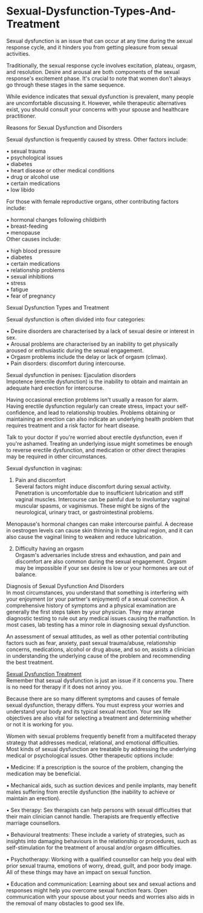 # Sexual-Dysfunction-Types-And-Treatment
Sexual dysfunction is an issue that can occur at any time during the sexual response cycle, and it hinders you from getting pleasure from sexual activities. <br>

Traditionally, the sexual response cycle involves excitation, plateau, orgasm, and resolution. Desire and arousal are both components of the sexual response's excitement phase. It's crucial to note that women don't always go through these stages in the same sequence.<br>

While evidence indicates that sexual dysfunction is prevalent, many people are uncomfortable discussing it. However, while therapeutic alternatives exist, you should consult your concerns with your spouse and healthcare practitioner.<br>

Reasons for Sexual Dysfunction and Disorders<br>

Sexual dysfunction is frequently caused by stress. Other factors include:<br>

•	sexual trauma<br>
•	psychological issues<br>
•	diabetes<br>
•	heart disease or other medical conditions<br>
•	drug or alcohol use<br>
•	certain medications<br>
•	low libido <br>

For those with female reproductive organs, other contributing factors include:<br>

•	hormonal changes following childbirth<br>
•	breast-feeding<br>
•	menopause<br>
Other causes include:<br>

•	high blood pressure<br>
•	diabetes<br>
•	certain medications<br>
•	relationship problems<br>
•	sexual inhibitions<br>
•	stress<br>
•	fatigue<br>
•	fear of pregnancy<br>

Sexual Dysfunction Types and Treatment<br>

Sexual dysfunction is often divided into four categories:<br>

•	Desire disorders are characterised by a lack of sexual desire or interest in sex.<br>
•	Arousal problems are characterised by an inability to get physically aroused or enthusiastic during the sexual engagement.<br>
•	Orgasm problems include the delay or lack of orgasm (climax).<br>
•	Pain disorders: discomfort during intercourse.<br>

Sexual dysfunction in penises: Ejaculation disorders<br>
Impotence (erectile dysfunction) is the inability to obtain and maintain an adequate hard erection for intercourse.<br>

Having occasional erection problems isn't usually a reason for alarm. Having erectile dysfunction regularly can create stress, impact your self-confidence, and lead to relationship troubles. Problems obtaining or maintaining an erection can also indicate an underlying health problem that requires treatment and a risk factor for heart disease.<br>

Talk to your doctor if you're worried about erectile dysfunction, even if you're ashamed. Treating an underlying issue might sometimes be enough to reverse erectile dysfunction, and medication or other direct therapies may be required in other circumstances.<br>

Sexual dysfunction in vaginas:<br>
1.	Pain and discomfort<br>
Several factors might induce discomfort during sexual activity. Penetration is uncomfortable due to insufficient lubrication and stiff vaginal muscles. Intercourse can be painful due to involuntary vaginal muscular spasms, or vaginismus. These might be signs of the neurological, urinary tract, or gastrointestinal problems.<br>

Menopause's hormonal changes can make intercourse painful. A decrease in oestrogen levels can cause skin thinning in the vaginal region, and it can also cause the vaginal lining to weaken and reduce lubrication.<br>

2.	Difficulty having an orgasm <br>
Orgasm's adversaries include stress and exhaustion, and pain and discomfort are also common during the sexual engagement. Orgasm may be impossible if your sex desire is low or your hormones are out of balance.<br>

Diagnosis of Sexual Dysfunction And Disorders<br>
In most circumstances, you understand that something is interfering with your enjoyment (or your partner's enjoyment) of a sexual connection. A comprehensive history of symptoms and a physical examination are generally the first steps taken by your physician. They may arrange diagnostic testing to rule out any medical issues causing the malfunction. In most cases, lab testing has a minor role in diagnosing sexual dysfunction.<br>

An assessment of sexual attitudes, as well as other potential contributing factors such as fear, anxiety, past sexual trauma/abuse, relationship concerns, medications, alcohol or drug abuse, and so on, assists a clinician in understanding the underlying cause of the problem and recommending the best treatment.<br>

<a href="https://tooshytoask.org/educate/sex-and-sexuality/sexual-dysfunction/">Sexual Dysfunction Treatment</a><br>
Remember that sexual dysfunction is just an issue if it concerns you. There is no need for therapy if it does not annoy you.<br>

Because there are so many different symptoms and causes of female sexual dysfunction, therapy differs. You must express your worries and understand your body and its typical sexual reaction. Your sex life objectives are also vital for selecting a treatment and determining whether or not it is working for you.<br>

Women with sexual problems frequently benefit from a multifaceted therapy strategy that addresses medical, relational, and emotional difficulties.<br>
Most kinds of sexual dysfunction are treatable by addressing the underlying medical or psychological issues. Other therapeutic options include:<br>

•	Medicine: If a prescription is the source of the problem, changing the medication may be beneficial.<br>

•	Mechanical aids, such as suction devices and penile implants, may benefit males suffering from erectile dysfunction (the inability to achieve or maintain an erection).<br>

•	Sex therapy: Sex therapists can help persons with sexual difficulties that their main clinician cannot handle. Therapists are frequently effective marriage counsellors.<br>

•	Behavioural treatments: These include a variety of strategies, such as insights into damaging behaviours in the relationship or procedures, such as self-stimulation for the treatment of arousal and/or orgasm difficulties.<br>

•	Psychotherapy: Working with a qualified counsellor can help you deal with prior sexual trauma, emotions of worry, dread, guilt, and poor body image. All of these things may have an impact on sexual function.<br>

•	Education and communication: Learning about sex and sexual actions and responses might help you overcome sexual function fears. Open communication with your spouse about your needs and worries also aids in the removal of many obstacles to good sex life.<br>
